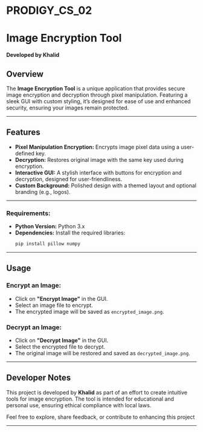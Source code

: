 # PRODIGY_CS_02
# **Image Encryption Tool**
**Developed by Khalid**

## Overview
The **Image Encryption Tool** is a unique application that provides secure image encryption and decryption through pixel manipulation. Featuring a sleek GUI with custom styling, it’s designed for ease of use and enhanced security, ensuring your images remain protected.

---

## Features
- **Pixel Manipulation Encryption:**
   Encrypts image pixel data using a user-defined key.
- **Decryption:** 
   Restores original image with the same key used during encryption.
- **Interactive GUI:** 
   A stylish interface with buttons for encryption and decryption, designed for user-friendliness.
- **Custom Background:** 
   Polished design with a themed layout and optional branding (e.g., logos).

---
### Requirements:
- **Python Version:** Python 3.x
- **Dependencies:** Install the required libraries:
  ```bash
  pip install pillow numpy
  ```
---

## Usage
### Encrypt an Image:
- Click on **"Encrypt Image"** in the GUI.
- Select an image file to encrypt.
- The encrypted image will be saved as `encrypted_image.png`.

### Decrypt an Image:
- Click on **"Decrypt Image"** in the GUI.
- Select the encrypted file to decrypt.
- The original image will be restored and saved as `decrypted_image.png`.

---

## Developer Notes
This project is developed by **Khalid** as part of an effort to create intuitive tools for image encryption. The tool is intended for educational and personal use, ensuring ethical compliance with local laws.

Feel free to explore, share feedback, or contribute to enhancing this project

---
